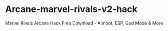 # Arcane-marvel-rivals-v2-hack
Marvel Rivals Arcane Hack Free Download - Aimbot, ESP, God Mode &amp; More
